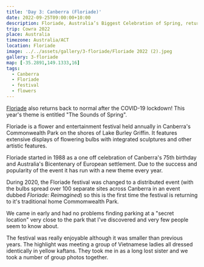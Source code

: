 ```yaml
---
title: 'Day 3: Canberra (Floriade)'
date: 2022-09-25T09:00:00+10:00
description: Floriade, Australia’s Biggest Celebration of Spring, returns to Commonwealth Park in Canberra.
trip: Cowra 2022
place: Australia
timezone: Australia/ACT
location: Floriade
image: ../../assets/gallery/3-floriade/Floriade 2022 (2).jpeg
gallery: 3-floriade
map: [-35.2891,149.1333,16]
tags:
  - Canberra
  - Floriade
  - festival
  - flowers
---
```

[Floriade](https://floriadeaustralia.com/) also returns back to normal after the COVID-19 lockdown! This year's theme is entitled "The Sounds of Spring".

Floriade is a flower and entertainment festival held annually in Canberra's Commonwealth Park on the shores of Lake Burley Griffin. It features extensive displays of flowering bulbs with integrated sculptures and other artistic features.

Floriade started in 1988 as a one off celebration of Canberra's 75th birthday and Australia's Bicentenary of European settlement. Due to the success and popularity of the event it has run with a new theme every year.

During 2020, the Floriade festival was changed to a distributed event (with the bulbs spread over 100 separate sites across Canberra in an event dubbed *Floriade: Reimagined*) so this is the first time the festival is returning to it's traditional home Commomwealth Park.

We came in early and had no problems finding parking at a "secret location" very close to the park that I've discovered and very few people seem to know about.

The festival was really enjoyable although it was smaller than previous years. The highlight was meeting a group of Vietnamese ladies all dressed identically in yellow kaftans. They took me in as a long lost sister and we took a number of group photos together.

